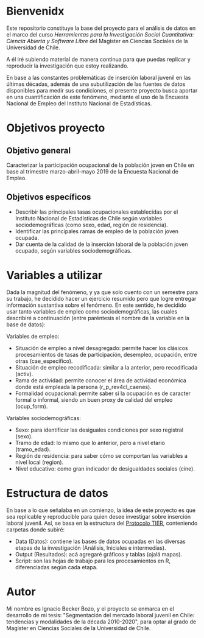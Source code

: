 # Bienvenidx

Este repositorio constituye la base del proyecto para el análisis de datos en el marco del curso _Herramientas para la Investigación Social Cuantitativa: Ciencia Abierta y Software Libre_ del Magíster en Ciencias Sociales de la Universidad de Chile.

A él iré subiendo material de manera continua para que puedas replicar y reproducir la investigación que estoy realizando.

En base a las constantes problemáticas de inserción laboral juvenil en las últimas décadas, además de una subutilización de las fuentes de datos disponibles para medir sus condiciones, el presente proyecto busca aportar en una cuantificación de este fenómeno, mediante el uso de la Encuesta Nacional de Empleo del Instituto Nacional de Estadísticas.

# Objetivos proyecto

## Objetivo general

Caracterizar la participación ocupacional de la población joven en Chile en base al trimestre marzo-abril-mayo 2019 de la Encuesta Nacional de Empleo.

## Objetivos específicos

* Describir las principales tasas ocupacionales establecidas por el Instituto Nacional de Estadísticas de Chile según variables sociodemográficas (como sexo, edad, región de residencia).
* Identificar las principales ramas de empleo de la población joven ocupada.
* Dar cuenta de la calidad de la inserción laboral de la población joven ocupado, según variables sociodemográficas.

# Variables a utilizar

Dada la magnitud del fenómeno, y ya que solo cuento con un semestre para su trabajo, he decidido hacer un ejercicio resumido pero que logre entregar información sustantiva sobre el fenómeno. En este sentido, he decidido usar tanto variables de empleo como sociodemográficas, las cuales describiré a continuación (entre paréntesis el nombre de la variable en la base de datos):

Variables de empleo: 
+ Situación de empleo a nivel desagregado: permite hacer los clásicos procesamientos de tasas de participación, desempleo, ocupación, entre otras (cae_especifico).
+ Situación de empleo recodificada: similar a la anterior, pero recodificada (activ).
+ Rama de actividad: permite conocer el área de actividad económica donde está empleada la persona (r_p_rev4cl_caenes).
+ Formalidad ocupacional: permite saber si la ocupación es de caracter formal o informal, siendo un buen proxy de calidad del empleo (ocup_form).

Variables sociodemográficas:
+ Sexo: para identificar las desiguales condiciones por sexo registral (sexo).
+ Tramo de edad: lo mismo que lo anterior, pero a nivel etario (tramo_edad).
+ Región de residencia: para saber cómo se comportan las variables a nivel local (region).
+ Nivel educativo: como gran indicador de desigualdades sociales (cine).

# Estructura de datos

En base a lo que señalaba en un comienzo, la idea de este proyecto es que sea replicable y reproducible para quien desee investigar sobre inserción laboral juvenil. Así, se basa en la estructura del [Protocolo TIER](https://www.projecttier.org/tier-protocol/demo-project/), conteniendo carpetas donde subiré:
+ Data (Datos): contiene las bases de datos ocupadas en las diversas etapas de la investigación (Análisis, Iniciales e intermedias).
+ Output (Resultados): acá agregaré gráficos y tablas (ojalá mapas).
+ Script: son las hojas de trabajo para los procesamientos en R, diferenciadas según cada etapa.

# Autor

Mi nombre es Ignacio Becker Bozo, y el proyecto se enmarca en el desarrollo de mi tesis: "Segmentación del mercado laboral juvenil en Chile: tendencias y modalidades de la década 2010-2020", para optar al grado de Magíster en Ciencias Sociales de la Universidad de Chile.
